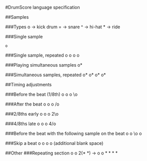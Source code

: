 #DrumScore language specification##Samples###Types	o -> kick drum	= -> snare	^ -> hi-hat	* -> ride###Single sample	o###Single sample, repeated	o o o o###Playing simultaneous samples	o*###Simultaneous samples, repeated	o* o* o* o*##Timing adjustments ###Before the beat (1/8th)	o o o \o###After the beat	o o o /o###2/8ths early	o o o 2\o###4/8ths late	o o o 4/o###Before the beat with the following sample on the beat	o o \o o###Skip a beat	o o  o o (additional blank space)##Other###Repeating section	o o 2(* *) -> o o * * * *